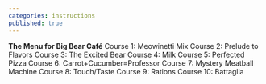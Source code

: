 ```yaml
---
categories: instructions
published: true
---
```


**The Menu for Big Bear Café**
Course 1: Meowinetti Mix
Course 2: Prelude to Flavors
Course 3: The Excited Bear
Course 4: Milk
Course 5: Perfected Pizza
Course 6: Carrot+Cucumber=Professor
Course 7: Mystery Meatball Machine
Course 8: Touch/Taste
Course 9: Rations
Course 10: Battaglia